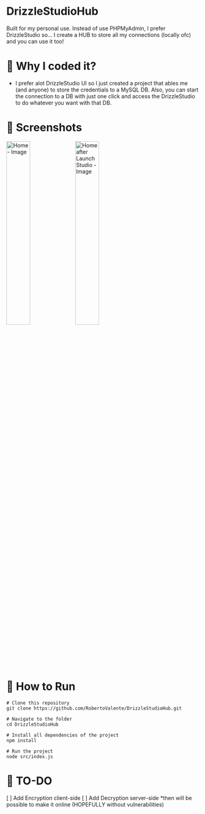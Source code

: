 # DrizzleStudioHub
Built for my personal use. Instead of use PHPMyAdmin, I prefer DrizzleStudio so... I create a HUB to store all my connections (locally ofc) and you can use it too!

# 🤔 Why I coded it?
- I prefer alot DrizzleStudio UI so I just created a project that ables me (and anyone) to store the credentials to a MySQL DB. Also, you can start the connection to a DB with just one click and access the DrizzleStudio to do whatever you want with that DB.

# 📸 Screenshots
<p float="center">
  <img src="https://i.imgur.com/sANmRCz.png" alt="Home - Image" width="35%" />
  <img src="https://i.imgur.com/BcNM6Wc.png" alt="Home after Launch Studio - Image" width="35%" /> 
</p>

# 📌 How to Run
```console
# Clone this repository
git clone https://github.com/RobertoValente/DrizzleStudioHub.git

# Navigate to the folder
cd DrizzleStudioHub

# Install all dependencies of the project
npm install

# Run the project
node src/index.js
```

# 📝 TO-DO
[ ] Add Encryption client-side
[ ] Add Decryption server-side
*then will be possible to make it online (HOPEFULLY without vulnerabilities)
